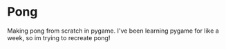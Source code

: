 # Pong
Making pong from scratch in pygame. I've been learning pygame for like a week, so im trying to recreate pong!
